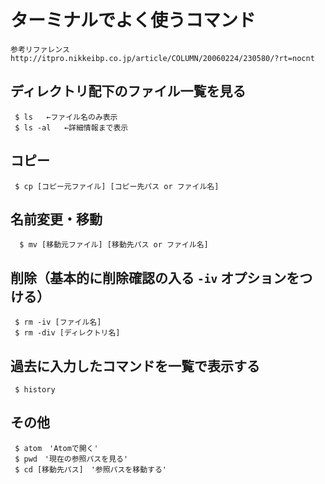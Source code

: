 # ターミナルでよく使うコマンド

```
参考リファレンス
http://itpro.nikkeibp.co.jp/article/COLUMN/20060224/230580/?rt=nocnt
```

## ディレクトリ配下のファイル一覧を見る
```
 $ ls   ←ファイル名のみ表示
 $ ls -al   ←詳細情報まで表示
```

## コピー
```
 $ cp [コピー元ファイル] [コピー先パス or ファイル名]
```

## 名前変更・移動
```
  $ mv [移動元ファイル] [移動先パス or ファイル名]
```

## 削除（基本的に削除確認の入る `-iv` オプションをつける）
```
 $ rm -iv [ファイル名]
 $ rm -div [ディレクトリ名]
```

## 過去に入力したコマンドを一覧で表示する
```
 $ history
```

## その他
```
 $ atom　'Atomで開く'
 $ pwd　'現在の参照パスを見る'
 $ cd [移動先パス]　'参照パスを移動する'
```
